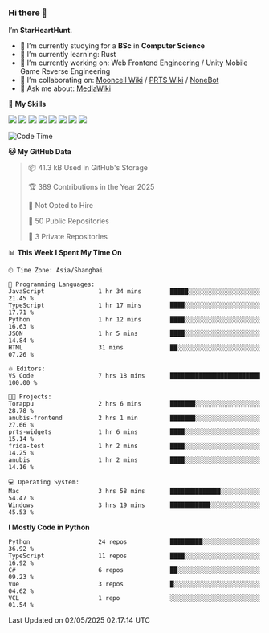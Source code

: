 ### Hi there 👋

I’m **StarHeartHunt**.

- 🏫 I’m currently studying for a **BSc** in **Computer Science**
- 🌱 I’m currently learning: Rust
- 🔭 I’m currently working on: Web Frontend Engineering / Unity Mobile Game Reverse Engineering
- 👯 I’m collaborating on: [Mooncell Wiki](https://fgo.wiki/) / [PRTS Wiki](http://prts.wiki/) / [NoneBot](https://github.com/nonebot)
- 💬 Ask me about: [MediaWiki](https://www.mediawiki.org)

🌟 **My Skills**

![](https://img.shields.io/badge/-Python-3e74a2?style=flat-square&logo=Python&logoColor=fff)
![](https://img.shields.io/badge/-Node.js-339933?style=flat-square&logo=node.js&logoColor=fff)
![](https://img.shields.io/badge/-Vue-4fc08d?style=flat-square&logo=vue.js&logoColor=fff)
![](https://img.shields.io/badge/-React-2d98ce?style=flat-square&logo=React&logoColor=fff)
![](https://img.shields.io/badge/-TypeScript-3178C6?style=flat-square&logo=TypeScript&logoColor=fff)
![](https://img.shields.io/badge/-Docker-2496ED?style=flat-square&logo=Docker&logoColor=fff)
![](https://img.shields.io/badge/-Linux-000000?style=flat-square&logo=Linux&logoColor=fff)
![](https://img.shields.io/badge/-Dotnet-512bd4?style=flat-square&logo=.net&logoColor=fff)

<!--START_SECTION:waka-->
![Code Time](http://img.shields.io/badge/Code%20Time-1%2C568%20hrs%2058%20mins-blue)

**🐱 My GitHub Data** 

> 📦 41.3 kB Used in GitHub's Storage 
 > 
> 🏆 389 Contributions in the Year 2025
 > 
> 🚫 Not Opted to Hire
 > 
> 📜 50 Public Repositories 
 > 
> 🔑 3 Private Repositories 
 > 
📊 **This Week I Spent My Time On** 

```text
🕑︎ Time Zone: Asia/Shanghai

💬 Programming Languages: 
JavaScript               1 hr 34 mins        █████░░░░░░░░░░░░░░░░░░░░   21.45 % 
TypeScript               1 hr 17 mins        ████░░░░░░░░░░░░░░░░░░░░░   17.71 % 
Python                   1 hr 12 mins        ████░░░░░░░░░░░░░░░░░░░░░   16.63 % 
JSON                     1 hr 5 mins         ████░░░░░░░░░░░░░░░░░░░░░   14.84 % 
HTML                     31 mins             ██░░░░░░░░░░░░░░░░░░░░░░░   07.26 % 

🔥 Editors: 
VS Code                  7 hrs 18 mins       █████████████████████████   100.00 % 

🐱‍💻 Projects: 
Torappu                  2 hrs 6 mins        ███████░░░░░░░░░░░░░░░░░░   28.78 % 
anubis-frontend          2 hrs 1 min         ███████░░░░░░░░░░░░░░░░░░   27.66 % 
prts-widgets             1 hr 6 mins         ████░░░░░░░░░░░░░░░░░░░░░   15.14 % 
frida-test               1 hr 2 mins         ████░░░░░░░░░░░░░░░░░░░░░   14.25 % 
anubis                   1 hr 2 mins         ████░░░░░░░░░░░░░░░░░░░░░   14.16 % 

💻 Operating System: 
Mac                      3 hrs 58 mins       ██████████████░░░░░░░░░░░   54.47 % 
Windows                  3 hrs 19 mins       ███████████░░░░░░░░░░░░░░   45.53 % 
```

**I Mostly Code in Python** 

```text
Python                   24 repos            █████████░░░░░░░░░░░░░░░░   36.92 % 
TypeScript               11 repos            ████░░░░░░░░░░░░░░░░░░░░░   16.92 % 
C#                       6 repos             ██░░░░░░░░░░░░░░░░░░░░░░░   09.23 % 
Vue                      3 repos             █░░░░░░░░░░░░░░░░░░░░░░░░   04.62 % 
VCL                      1 repo              ░░░░░░░░░░░░░░░░░░░░░░░░░   01.54 % 
```




 Last Updated on 02/05/2025 02:17:14 UTC
<!--END_SECTION:waka-->
